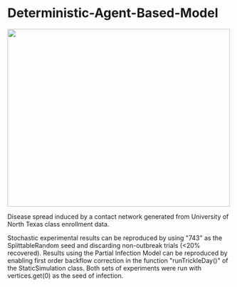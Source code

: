 # Deterministic-Agent-Based-Model

<img src="https://github.com/wqian0/Deterministic-Agent-Based-Model/blob/master/Agent-Based%20Disease%20Model%202020-09-05%2013-49-36_1.gif" width="500" height="400"/>

Disease spread induced by a contact network generated from University of North Texas class enrollment data.

Stochastic experimental results can be reproduced by using "743" as the SplittableRandom seed and discarding non-outbreak trials (<20% recovered). Results using the Partial Infection Model can be reproduced by enabling first order backflow correction in the function "runTrickleDay()" of the StaticSimulation class. Both sets of experiments were run with vertices.get(0) as the seed of infection.

